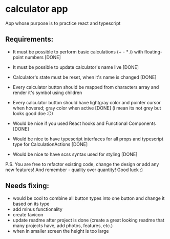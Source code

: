 # calculator app

App whose purpose is to practice react and typescript

## Requirements:

- It must be possible to perform basic calculations (+ - \* /) with floating-point numbers [DONE]
- It must be possible to update calculator's name live [DONE]
- Calculator's state must be reset, when it's name is changed [DONE]

- Every calculator button should be mapped from characters array and render it's symbol using children
- Every calculator button should have lightgray color and pointer cursor when hovered; gray color when active [DONE] (i mean its not grey but looks good doe :D)

- Would be nice if you used React hooks and Functional Components [DONE]
- Would be nice to have typescript interfaces for all props and typescript type for CalculationActions [DONE]
- Would be nice to have scss syntax used for styling [DONE]

P.S. You are free to refactor existing code, change the design or add any new features! And remember - quality over quantity! Good luck :)

## Needs fixing:

- would be cool to combine all button types into one button and change it based on its type
- add minus functionality
- create favicon
- update readme after project is done (create a great looking readme that many projects have, add photos, features, etc.)
- when in smaller screen the height is too large
